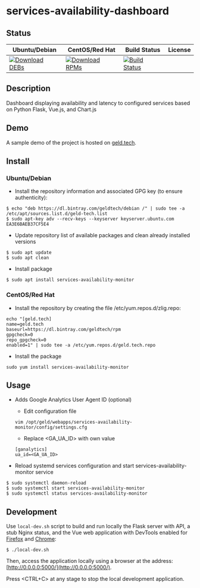 # services-availability-dashboard

## Status

<table>
    <thead>
      <tr class="table">
        <th>Ubuntu/Debian</th>
        <th>CentOS/Red Hat</th>
        <th>Build Status</th>
        <th>License</th>
      </tr>
    </thead>
    <tbody class="odd">
      <tr>
        <td>
            <a href="https://bintray.com/geldtech/debian/services-availability-daashboard#files">
                <img src="https://api.bintray.com/packages/geldtech/debian/services-availability-daashboard/images/download.svg" alt="Download DEBs">
            </a>
        </td>
        <td>
            <a href="https://bintray.com/geldtech/rpm/services-availability-daashboard#files">
                <img src="https://api.bintray.com/packages/geldtech/rpm/services-availability-daashboard/images/download.svg" alt="Download RPMs">
            </a>
        </td>
        <td>
            <a href="https://travis-ci.org/geld-tech/services-availability-daashboard">
                <img src="https://travis-ci.org/geld-tech/services-availability-daashboard.svg?branch=master" alt="Build Status">
            </a>
        </td>
        <td>
            <a href="https://opensource.org/licenses/Apache-2.0">
                <img src="https://img.shields.io/badge/License-Apache%202.0-blue.svg" alt="">
            </a>
        </td>
      </tr>
    </tbody>
</table>


## Description

Dashboard displaying availability and latency to configured services based on Python Flask, Vue.js, and Chart.js 


## Demo

A sample demo of the project is hosted on <a href="http://geld.tech">geld.tech</a>.


## Install

### Ubuntu/Debian

* Install the repository information and associated GPG key (to ensure authenticity):
```
$ echo "deb https://dl.bintray.com/geldtech/debian /" | sudo tee -a /etc/apt/sources.list.d/geld-tech.list
$ sudo apt-key adv --recv-keys --keyserver keyserver.ubuntu.com EA3E6BAEB37CF5E4
```

* Update repository list of available packages and clean already installed versions
```
$ sudo apt update
$ sudo apt clean
```

* Install package
```
$ sudo apt install services-availability-monitor
```

### CentOS/Red Hat

* Install the repository by creating the file /etc/yum.repos.d/zlig.repo:

```
echo "[geld.tech]
name=geld.tech
baseurl=https://dl.bintray.com/geldtech/rpm
gpgcheck=0
repo_gpgcheck=0
enabled=1" | sudo tee -a /etc/yum.repos.d/geld.tech.repo
```

* Install the package
```
sudo yum install services-availability-monitor
```


## Usage

* Adds Google Analytics User Agent ID (optional)
  * Edit configuration file
  ```
  vim /opt/geld/webapps/services-availability-monitor/config/settings.cfg
  ```

  * Replace <GA_UA_ID> with own value
  ```
  [ganalytics]
  ua_id=<GA_UA_ID>
  ```

* Reload systemd services configuration and start services-availability-monitor service
```
$ sudo systemctl daemon-reload
$ sudo systemctl start services-availability-monitor
$ sudo systemctl status services-availability-monitor
```


## Development

Use `local-dev.sh` script to build and run locally the Flask server with API, a stub Nginx status, and the Vue web application with DevTools enabled for [Firefox](https://addons.mozilla.org/en-US/firefox/addon/vue-js-devtools/) and [Chrome](https://chrome.google.com/webstore/detail/vuejs-devtools/nhdogjmejiglipccpnnnanhbledajbpd):

```
$ ./local-dev.sh
```
Then, access the application locally using a browser at the address: [http://0.0.0.0:5000/](http://0.0.0.0:5000/).

Press <CTRL+C> at any stage to stop the local development application.
